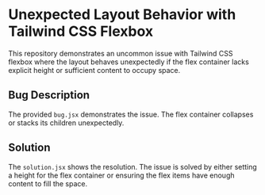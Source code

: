 # Unexpected Layout Behavior with Tailwind CSS Flexbox
This repository demonstrates an uncommon issue with Tailwind CSS flexbox where the layout behaves unexpectedly if the flex container lacks explicit height or sufficient content to occupy space.

## Bug Description
The provided `bug.jsx` demonstrates the issue. The flex container collapses or stacks its children unexpectedly.

## Solution
The `solution.jsx` shows the resolution. The issue is solved by either setting a height for the flex container or ensuring the flex items have enough content to fill the space.